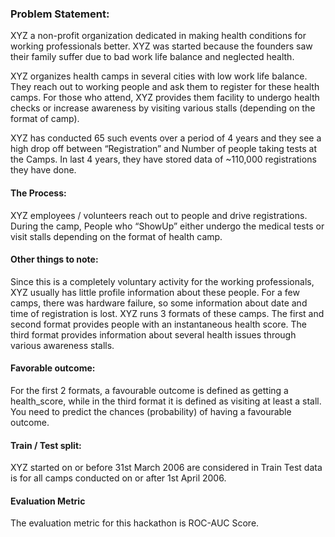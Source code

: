 ### Problem Statement:

XYZ a non-profit organization dedicated in making health conditions for working professionals better. XYZ was started because the founders saw their family suffer due to bad work life balance and neglected health.

XYZ organizes health camps in several cities with low work life balance. They reach out to working people and ask them to register for these health camps. For those who attend, XYZ provides them facility to undergo health checks or increase awareness by visiting various stalls (depending on the format of camp).

XYZ has conducted 65 such events over a period of 4 years and they see a high drop off between “Registration” and Number of people taking tests at the Camps. In last 4 years, they have stored data of ~110,000 registrations they have done.

#### The Process:
XYZ employees / volunteers reach out to people and drive registrations. During the camp, People who “ShowUp” either undergo the medical tests or visit stalls depending on the format of health camp.

#### Other things to note:
Since this is a completely voluntary activity for the working professionals, XYZ usually has little profile information about these people. For a few camps, there was hardware failure, so some information about date and time of registration is lost. XYZ runs 3 formats of these camps. The first and second format provides people with an instantaneous health score. The third format provides information about several health issues through various awareness stalls.

#### Favorable outcome:
For the first 2 formats, a favourable outcome is defined as getting a health_score, while in the third format it is defined as visiting at least a stall. You need to predict the chances (probability) of having a favourable outcome.

#### Train / Test split:
XYZ started on or before 31st March 2006 are considered in Train Test data is for all camps conducted on or after 1st April 2006.

#### Evaluation Metric
The evaluation metric for this hackathon is ROC-AUC Score.
